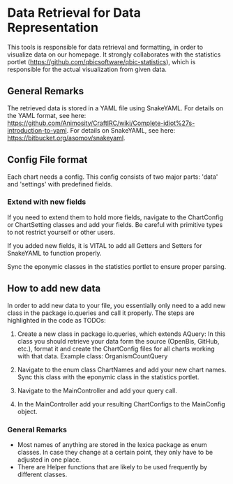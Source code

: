 # Data Retrieval for Data Representation

This tools is responsible for data retrieval and formatting, in order to visualize data on our homepage.
It strongly collaborates with the statistics portlet (https://github.com/qbicsoftware/qbic-statistics), 
which is responsible for the actual visualization from given data.

## General Remarks
The retrieved data is stored in a YAML file using SnakeYAML. For details on the YAML format, see here: https://github.com/Animosity/CraftIRC/wiki/Complete-idiot%27s-introduction-to-yaml. 
For details on SnakeYAML, see here: https://bitbucket.org/asomov/snakeyaml. 

## Config File format
Each chart needs a config. This config consists of two major parts: 'data' and 'settings' with predefined fields.
### Extend with new fields
If you need to extend them to hold more fields, navigate to the ChartConfig or ChartSetting classes and add your fields.
Be careful with primitive types to not restrict yourself or other users.

If you added new fields, it is VITAL to add all Getters and Setters for SnakeYAML to function properly. 

Sync the eponymic classes in the statistics portlet to ensure proper parsing.
## How to add new data 

In order to add new data to your file, you essentially only need to a add new  class in the package io.queries and call
it properly. The steps are highlighted in the code as TODOs:

1. Create a new class in package io.queries, which extends AQuery:
    In this class you should retrieve your data form the source (OpenBis, GitHub, etc.), format it and 
    create the ChartConfig files for all charts working with that data. 
    Example class: OrganismCountQuery
    
2. Navigate to the enum class ChartNames and add your new chart names. Sync this class with the eponymic class
    in the statistics portlet.

3. Navigate to the MainController and add your query call. 

4. In the MainController add your resulting ChartConfigs to the MainConfig object.

### General Remarks
* Most names of anything are stored in the lexica package as enum classes. In case they change at a certain point,
    they only have to be adjusted in one place.
* There are Helper functions that are likely to be used frequently by different classes. 


